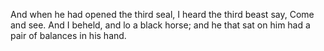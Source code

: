And when he had opened the third seal, I heard the third beast say, Come and see. And I beheld, and lo a black horse; and he that sat on him had a pair of balances in his hand.
